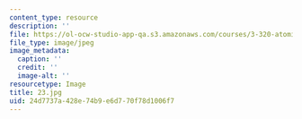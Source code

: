 ```yaml
---
content_type: resource
description: ''
file: https://ol-ocw-studio-app-qa.s3.amazonaws.com/courses/3-320-atomistic-computer-modeling-of-materials-sma-5107-spring-2005/24d7737a428e74b9e6d770f78d1006f7_23.jpg
file_type: image/jpeg
image_metadata:
  caption: ''
  credit: ''
  image-alt: ''
resourcetype: Image
title: 23.jpg
uid: 24d7737a-428e-74b9-e6d7-70f78d1006f7
---
```

